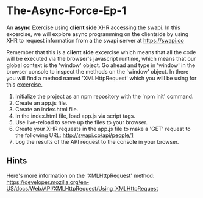 # The-Async-Force-Ep-1
An **async** Exercise using **client side** XHR accessing the swapi.
In this excercise, we will explore async programming on the clientside
by using XHR to request information from a the swapi server at
https://swapi.co

Remember that this is a **client side** excercise which means that all the code will be executed via the browser's javascript runtime, which means that our global context is the 'window' object.  Go ahead and type in 'window' in the browser console to inspect the methods on the 'window' object.  In there you will find a method named 'XMLHttpRequest' which you will be using for this excercise.

1. Initialize the project as an npm repository with the 'npm init' command.
2. Create an app.js file.
3. Create an index.html file.
4. In the index.html file, load app.js via script tags.
5. Use live-reload to serve up the files to your browser.
6. Create your XHR requests in the app.js file to make a 'GET' request
   to the following URL: http://swapi.co/api/people/1
7. Log the results of the API request to the console in your browser.

## Hints
Here's more information on the 'XMLHttpRequest' method:
https://developer.mozilla.org/en-US/docs/Web/API/XMLHttpRequest/Using_XMLHttpRequest